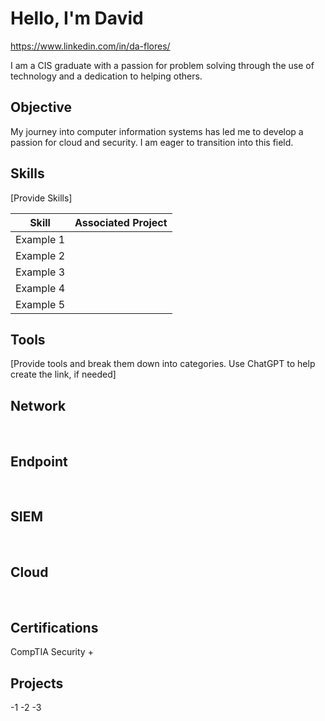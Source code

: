# Hello, I'm David
<a href="">https://www.linkedin.com/in/da-flores/</a>

I am a CIS graduate with a passion for problem solving through the use of technology and a dedication to helping others.

## Objective

My journey into computer information systems has led me to develop a passion for cloud and security. I am eager to transition into this field.

## Skills

[Provide Skills]

| Skill                                                           | Associated Project          |
|-----------------------------------------------------------------|-----------------------------|
|Example 1                                                        | <a href>  </a>                            
|Example 2                                                        | <a href>  </a>
|Example 3                                                        | <a href>  </a>                            
|Example 4                                                        | <a href>  </a>
|Example 5                                                        | <a href>  </a>                           


## Tools

[Provide tools and break them down into categories. Use ChatGPT to help create the link, if needed]

## Network
<div>
  <img src="" />
  <img src="" />
</div>

## Endpoint
<div>
  <img src="" />
  <img src="" />
</div>

## SIEM
<div>
  <img src="" />
  <img src="" />
</div>


## Cloud
<div>
  <img src="" />
  <img src="" />
</div>

## Certifications

<div>
  CompTIA Security + <img src="" />
  <img src="" />
</div>

## Projects 

-1
-2
-3










